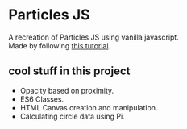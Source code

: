# Particles JS

A recreation of Particles JS using vanilla javascript.  
Made by following [this tutorial](https://www.youtube.com/watch?v=d620nV6bp0A&ab_channel=Frankslaboratory).

## cool stuff in this project

- Opacity based on proximity.
- ES6 Classes.
- HTML Canvas creation and manipulation.
- Calculating circle data using Pi.
